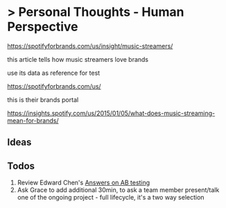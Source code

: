 # > Personal Thoughts - Human Perspective



https://spotifyforbrands.com/us/insight/music-streamers/

this article tells how music streamers love brands

use its data as reference for test



https://spotifyforbrands.com/us/

this is their brands portal



https://insights.spotify.com/us/2015/01/05/what-does-music-streaming-mean-for-brands/





## Ideas







## Todos

1. Review Edward Chen's [Answers on AB testing](https://www.quora.com/When-should-A-B-testing-not-be-trusted-to-make-decisions)
2. Ask Grace to add additional 30min, to ask a team member present/talk one of the ongoing project - full lifecycle, it's a two way selection

